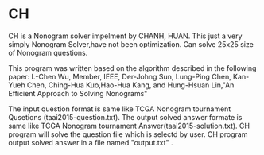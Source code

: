 # CH
CH is a Nonogram solver impelment by CHANH, HUAN. 
This just a very simply Nonogram Solver,have not been optimization.
Can solve 25x25 size of Nonogram questions.

This program was written based on the algorithm described in the following paper:
I.-Chen Wu, Member, IEEE, Der-Johng Sun, Lung-Ping Chen, Kan-Yueh Chen, Ching-Hua Kuo,Hao-Hua Kang, and Hung-Hsuan Lin,"An Efficient Approach to Solving Nonograms"


The input question format is same like TCGA Nonogram tournament Qusetions (taai2015-question.txt).
The output solved answer formate is same like TCGA Nonogram tournament Answer(taai2015-solution.txt).
CH program will solve the question file which is selectd by user.
CH program output solved answer in a file named "output.txt" .
